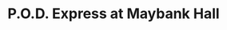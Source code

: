 ---
title: "P.O.D. Express at Maybank Hall"
url: /charleston/p-o-d-express-at-maybank-hall/
shop: convenience
---